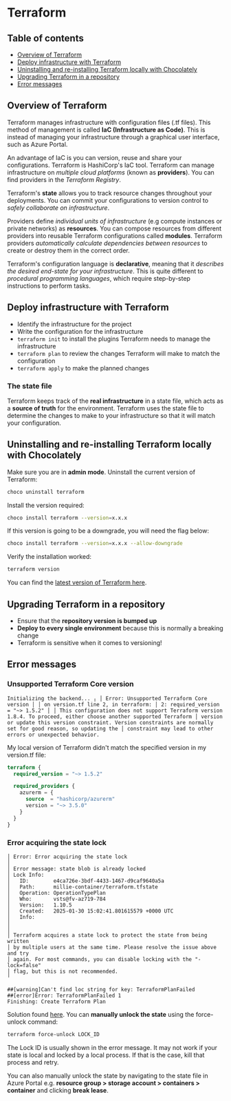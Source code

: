 # Terraform

## Table of contents

- [Overview of Terraform](#overview-of-terraform)
- [Deploy infrastructure with Terraform](#deploy-infrastructure-with-terraform)
- [Uninstalling and re-installing Terraform locally with Chocolately](#uninstalling-and-re-installing-terraform-locally-with-chocolately)
- [Upgrading Terraform in a repository](#upgrading-terraform-in-a-repository)
- [Error messages](#error-messages)

## Overview of Terraform

Terraform manages infrastructure with configuration files (.tf files). This method of management is called **IaC (Infrastructure as Code)**. This is instead of managing your infrastructure through a graphical user interface, such as Azure Portal.

An advantage of IaC is you can version, reuse and share your configurations. Terraform is HashiCorp's IaC tool. Terraform can manage infrastructure on *multiple cloud platforms* (known as **providers**). You can find providers in the *Terraform Registry*.

Terraform's **state** allows you to track resource changes throughout your deployments. You can commit your configurations to version control to *safely collaborate on infrastructure*.

Providers define *individual units of infrastructure* (e.g compute instances or private networks) as **resources**. You can compose resources from different providers into reusable Terraform configurations called **modules**. Terraform providers *automatically calculate dependencies between resources* to create or destroy them in the correct order.

Terraform's configuration language is **declarative**, meaning that it *describes the desired end-state for your infrastructure*. This is quite different to *procedural programming languages*, which require step-by-step instructions to perform tasks.

## Deploy infrastructure with Terraform

- Identify the infrastructure for the project
- Write the configuration for the infrastructure
- ```terraform init``` to install the plugins Terraform needs to manage the infrastructure
- ```terraform plan``` to review the changes Terraform will make to match the configuration
- ```terraform apply``` to make the planned changes

### The state file

Terraform keeps track of the **real infrastructure** in a state file, which acts as a **source of truth** for the environment. Terraform uses the state file to determine the changes to make to your infrastructure so that it will match your configuration.

## Uninstalling and re-installing Terraform locally with Chocolately

Make sure you are in **admin mode**. Uninstall the current version of Terraform:

```bash
choco uninstall terraform
```

Install the version required:

```bash
choco install terraform --version=x.x.x
```

If this version is going to be a downgrade, you will need the flag below:

```bash
choco install terraform --version=x.x.x --allow-downgrade
```

Verify the installation worked:

```bash
terraform version
```

You can find the [latest version of Terraform here](https://developer.hashicorp.com/terraform/install).

## Upgrading Terraform in a repository

- Ensure that the **repository version is bumped up**
- **Deploy to every single environment** because this is normally a breaking change
- Terraform is sensitive when it comes to versioning!

## Error messages

### Unsupported Terraform Core version

```plaintext
Initializing the backend... ╷ │ Error: Unsupported Terraform Core version │ │ on version.tf line 2, in terraform: │ 2: required_version = "~> 1.5.2" │ │ This configuration does not support Terraform version 1.8.4. To proceed, either choose another supported Terraform │ version or update this version constraint. Version constraints are normally set for good reason, so updating the │ constraint may lead to other errors or unexpected behavior.
```

My local version of Terraform didn't match the specified version in my version.tf file:

```terraform
terraform {
  required_version = "~> 1.5.2"

  required_providers {
    azurerm = {
      source  = "hashicorp/azurerm"
      version = "~> 3.5.0"
    }
  }
}
```

### Error acquiring the state lock

```plaintext
│ Error: Error acquiring the state lock
│ 
│ Error message: state blob is already locked
│ Lock Info:
│   ID:        e4ca726e-3bdf-4433-1467-d9caf9640a5a
│   Path:      millie-container/terraform.tfstate
│   Operation: OperationTypePlan
│   Who:       vsts@fv-az719-784
│   Version:   1.10.5
│   Created:   2025-01-30 15:02:41.801615579 +0000 UTC
│   Info:      
│ 
│ 
│ Terraform acquires a state lock to protect the state from being written
│ by multiple users at the same time. Please resolve the issue above and try
│ again. For most commands, you can disable locking with the "-lock=false"
│ flag, but this is not recommended.
╵

##[warning]Can't find loc string for key: TerraformPlanFailed
##[error]Error: TerraformPlanFailed 1
Finishing: Create Terraform Plan
```

Solution found [here](https://stackoverflow.com/questions/65595852/terraform-statefile-is-locked-how-do-i-unlock-it). You can **manually unlock the state** using the force-unlock command:

```bash
terraform force-unlock LOCK_ID
```

The Lock ID is usually shown in the error message. It may not work if your state is local and locked by a local process. If that is the case, kill that process and retry.

You can also manually unlock the state by navigating to the state file in Azure Portal e.g. **resource group > storage account > containers > container** and clicking **break lease**.
